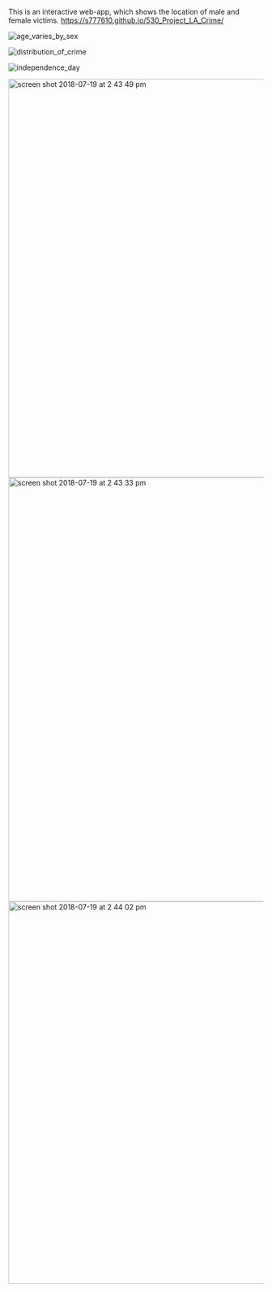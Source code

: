 This is an interactive web-app, which shows the location of male and female victims.
https://s777610.github.io/530_Project_LA_Crime/


![age_varies_by_sex](https://user-images.githubusercontent.com/35472776/42971821-67866f52-8b62-11e8-93cf-4ade2ec53bae.png)


![distribution_of_crime](https://user-images.githubusercontent.com/35472776/42971833-6cd0e410-8b62-11e8-82e1-130dddceb2d3.png)


![independence_day](https://user-images.githubusercontent.com/35472776/42971843-6fd184ee-8b62-11e8-8cc2-70f49fdd6198.png)


<img width="785" alt="screen shot 2018-07-19 at 2 43 49 pm" src="https://user-images.githubusercontent.com/35472776/42971849-7520ce64-8b62-11e8-8ebd-fe50545ee7d6.png">


<img width="836" alt="screen shot 2018-07-19 at 2 43 33 pm" src="https://user-images.githubusercontent.com/35472776/42971860-78791b98-8b62-11e8-98eb-0575a720e6b1.png">


<img width="753" alt="screen shot 2018-07-19 at 2 44 02 pm" src="https://user-images.githubusercontent.com/35472776/42971866-7c8be512-8b62-11e8-84e8-4ba8724124a6.png">
